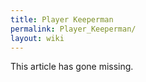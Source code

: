```yaml
---
title: Player Keeperman
permalink: Player_Keeperman/
layout: wiki
---
```


This article has gone missing.
